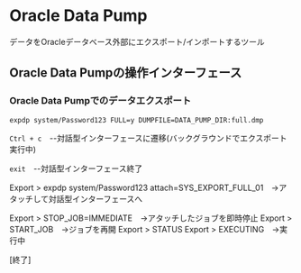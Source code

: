 # Oracle Data Pump
データをOracleデータベース外部にエクスポート/インポートするツール
## Oracle Data Pumpの操作インターフェース
### Oracle Data Pumpでのデータエクスポート
`expdp system/Password123 FULL=y DUMPFILE=DATA_PUMP_DIR:full.dmp`

`Ctrl + c`　--対話型インターフェースに遷移(バックグラウンドでエクスポート実行中)

`exit`　--対話型インターフェース終了

Export > expdp system/Password123 attach=SYS_EXPORT_FULL_01　→アタッチして対話型インターフェースへ

Export > STOP_JOB=IMMEDIATE　→アタッチしたジョブを即時停止
Export > START_JOB　→ジョブを再開
Export > STATUS
Export > EXECUTING　→実行中

[終了]